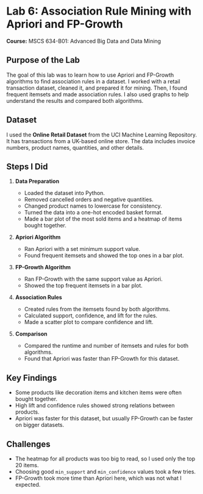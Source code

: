 # Lab 6: Association Rule Mining with Apriori and FP-Growth
**Course:** MSCS 634-B01: Advanced Big Data and Data Mining  

## Purpose of the Lab  
The goal of this lab was to learn how to use Apriori and FP-Growth algorithms to find association rules in a dataset. I worked with a retail transaction dataset, cleaned it, and prepared it for mining. Then, I found frequent itemsets and made association rules. I also used graphs to help understand the results and compared both algorithms.

## Dataset  
I used the **Online Retail Dataset** from the UCI Machine Learning Repository. It has transactions from a UK-based online store. The data includes invoice numbers, product names, quantities, and other details.

## Steps I Did  
1. **Data Preparation**  
   - Loaded the dataset into Python.  
   - Removed cancelled orders and negative quantities.  
   - Changed product names to lowercase for consistency.  
   - Turned the data into a one-hot encoded basket format.  
   - Made a bar plot of the most sold items and a heatmap of items bought together.  

2. **Apriori Algorithm**  
   - Ran Apriori with a set minimum support value.  
   - Found frequent itemsets and showed the top ones in a bar plot.  

3. **FP-Growth Algorithm**  
   - Ran FP-Growth with the same support value as Apriori.  
   - Showed the top frequent itemsets in a bar plot.  

4. **Association Rules**  
   - Created rules from the itemsets found by both algorithms.  
   - Calculated support, confidence, and lift for the rules.  
   - Made a scatter plot to compare confidence and lift.  

5. **Comparison**  
   - Compared the runtime and number of itemsets and rules for both algorithms.  
   - Found that Apriori was faster than FP-Growth for this dataset.  

## Key Findings  
- Some products like decoration items and kitchen items were often bought together.  
- High lift and confidence rules showed strong relations between products.  
- Apriori was faster for this dataset, but usually FP-Growth can be faster on bigger datasets.  

## Challenges  
- The heatmap for all products was too big to read, so I used only the top 20 items.  
- Choosing good `min_support` and `min_confidence` values took a few tries.  
- FP-Growth took more time than Apriori here, which was not what I expected.  
